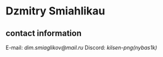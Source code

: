 # __Dzmitry Smiahlikau__
## contact information
  E-mail: _dim.smiaglikov@mail.ru_ Discord: _kilsen-png(nybas1k)_

 
